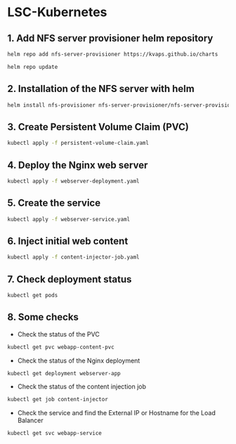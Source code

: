 # LSC-Kubernetes

## 1. Add NFS server provisioner helm repository
```bash
helm repo add nfs-server-provisioner https://kvaps.github.io/charts

helm repo update
```

## 2.	Installation of the NFS server with helm
```bash
helm install nfs-provisioner nfs-server-provisioner/nfs-server-provisioner -f nfs-helm-values.yaml
```

## 3. Create Persistent Volume Claim (PVC)
```bash
kubectl apply -f persistent-volume-claim.yaml
```

## 4. Deploy the Nginx web server
```bash
kubectl apply -f webserver-deployment.yaml
```

## 5. Create the service
```bash
kubectl apply -f webserver-service.yaml
```

## 6. Inject initial web content
```bash
kubectl apply -f content-injector-job.yaml
```

## 7. Check deployment status
```bash
kubectl get pods
```

## 8. Some checks
- Check the status of the PVC
```bash
kubectl get pvc webapp-content-pvc
```

- Check the status of the Nginx deployment
```bash
kubectl get deployment webserver-app
```

- Check the status of the content injection job
```bash
kubectl get job content-injector
```

- Check the service and find the External IP or Hostname for the Load Balancer
```bash
kubectl get svc webapp-service
```

